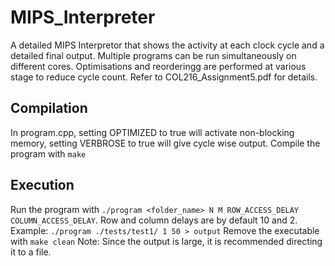 # MIPS_Interpreter
A detailed MIPS Interpretor that shows the activity at each clock cycle and a detailed final output. Multiple programs can be run simultaneously on different cores. Optimisations and reorderingg are performed at various stage to reduce cycle count. Refer to COL216_Assignment5.pdf for details.

## Compilation
In program.cpp, setting OPTIMIZED to true will activate non-blocking memory, setting VERBROSE to true will give cycle wise output. 
Compile the program with `make`

## Execution
Run the program with `./program <folder_name> N M ROW_ACCESS_DELAY COLUMN_ACCESS_DELAY`. Row and column delays are by default 10 and 2.
Example: `./program ./tests/test1/ 1 50 > output`
Remove the executable with `make clean`
Note: Since the output is large, it is recommended directing it to a file.
